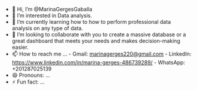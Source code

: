 - 👋 Hi, I’m @MarinaGergesGaballa
- 👀 I’m interested in Data analysis.
- 🌱 I’m currently learning how to how to perform professional data analysis on any type of data.
- 💞️ I’m looking to collaborate with you to create a massive database or a great dashboard that meets your needs and makes decision-making easier.
- 📫 How to reach me ...
                  - Gmail: marinagerges220@gmail.com
                  - LinkedIn: https://www.linkedin.com/in/marina-gerges-486739289/
                  - WhatsApp: +201287025139
- 😄 Pronouns: ...
- ⚡ Fun fact: ...

<!---
MarinaGergesGaballa/MarinaGergesGaballa is a ✨ special ✨ repository because its `README.md` (this file) appears on your GitHub profile.
You can click the Preview link to take a look at your changes.
--->
